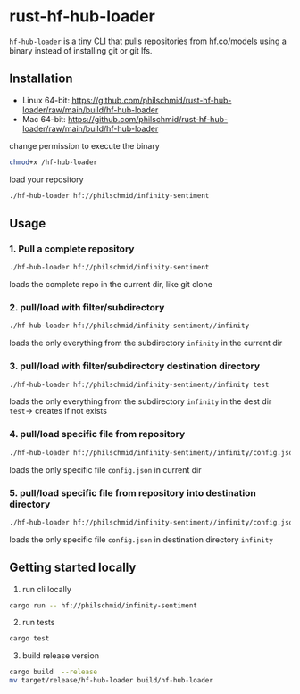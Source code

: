# rust-hf-hub-loader

`hf-hub-loader` is a tiny CLI that pulls repositories from hf.co/models using a binary instead of installing git or git lfs.
## Installation

* Linux 64-bit: https://github.com/philschmid/rust-hf-hub-loader/raw/main/build/hf-hub-loader
* Mac 64-bit: https://github.com/philschmid/rust-hf-hub-loader/raw/main/build/hf-hub-loader

change permission to execute the binary
```bash
chmod+x /hf-hub-loader
```
load your repository
```bash
./hf-hub-loader hf://philschmid/infinity-sentiment
```

## Usage


### 1. Pull a complete repository 
```Bash
./hf-hub-loader hf://philschmid/infinity-sentiment
```
loads the complete repo in the current dir, like git clone

 
### 2. pull/load with filter/subdirectory
```Bash
./hf-hub-loader hf://philschmid/infinity-sentiment//infinity
```
loads the only everything from the subdirectory `infinity` in the current dir

### 3. pull/load with filter/subdirectory destination directory
```Bash
./hf-hub-loader hf://philschmid/infinity-sentiment//infinity test
```
loads the only everything from the subdirectory `infinity` in the dest dir `test`-> creates if not exists

### 4. pull/load specific file from repository
```Bash
./hf-hub-loader hf://philschmid/infinity-sentiment//infinity/config.json
```
loads the only specific file `config.json` in current dir 

### 5. pull/load specific file from repository into destination directory
```Bash
./hf-hub-loader hf://philschmid/infinity-sentiment//infinity/config.json infinity
```
loads the only specific file `config.json` in destination directory `infinity`


## Getting started locally

1. run cli locally

```Bash
cargo run -- hf://philschmid/infinity-sentiment
```
2. run tests

```Bash
cargo test
```

3. build release version

```Bash
cargo build  --release
mv target/release/hf-hub-loader build/hf-hub-loader
```
